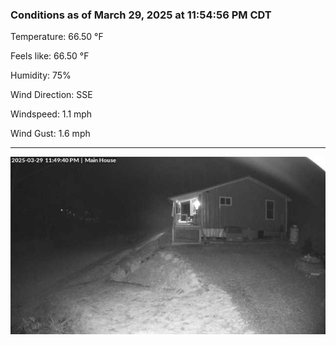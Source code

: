 ### Conditions as of March 29, 2025 at 11:54:56 PM CDT 

Temperature: 66.50 &deg;F

Feels like: 66.50 &deg;F

Humidity: 75%

Wind Direction: SSE

Windspeed: 1.1 mph

Wind Gust: 1.6 mph

---

<img src="./images/latest.jpeg"/>

